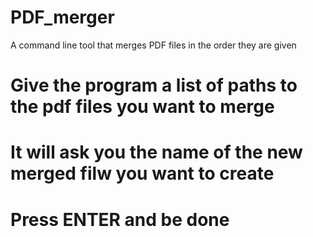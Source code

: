 # PDF_merger
A command line tool that merges PDF files in the order they are given
# Give the program a list of paths to the pdf files you want to merge
# It will ask you the name of the new merged filw you want to create
# Press ENTER and be done
